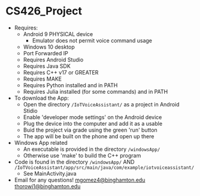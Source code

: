 # CS426_Project

- Requires:
  - Android 9 PHYSICAL device
    - Emulator does not permit voice command usage
  - Windows 10 desktop
  - Port Forwarded IP
  - Requires Android Studio
  - Requires Java SDK
  - Requires  C++ v17 or GREATER
  - Requires MAKE
  - Requires Python installed and in PATH
  - Requires Julia installed (for some commands) and in PATH
- To download the App:
  - Open the directory `/IoTVoiceAssistant/` as a project in Android Stidio
  - Enable 'developer mode settings' on the Android device
  - Plug the device into the computer and add it as a usable
  - Buid the project via grade using the green 'run' button
  - The app will be built on the phone and open up there
- Windows App related
  - An executable is provided in the directory `/windowsApp/`
  - Otherwise use 'make' to build the C++ program
- Code is found in the directory `/windowsApp/` AND `/IoTVoiceAssistant/app/src/main/java/com/example/iotvoiceassistant/`
  - See MainActivity.java
- Email for any questions!
mgomez4@binghamton.edu
thorowi1@binghamton.edu
